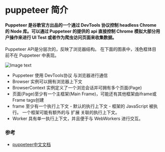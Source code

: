 # puppeteer 简介

#### Puppeteer 是谷歌官方出品的一个通过 DevTools 协议控制 headless Chrome 的 Node 库。可以通过 Puppeteer 的提供的 api 直接控制 Chrome 模拟大部分用户操作来进行 UI Test 或者作为爬虫访问页面来收集数据。

Puppeteer API是分层次的，反映了浏览器结构。 在下面的图表中，浅色框体目前不在 Puppeteer 中表现。

![Image text](https://raw.githubusercontent.com/twosugar/puppeteer-note/master/imgs/puppeteer-introduction.png)

- Puppeteer 使用 DevTools协议 与浏览器进行通信
- Browser 实例可以拥有浏览器上下文
- BrowserContext 实例定义了一个浏览会话并可拥有多个页面(Page)
- 页面(Page)至少有一个主框架(Main Frame)，可能还有其他框架由iframe或Frame tags创建
- frame 至少有一个执行上下文 - 默认的执行上下文 - 框架的 JavaScript 被执行。 一个框架可能有额外的与 扩展 关联的执行上下文。
- Worker 具有单一执行上下文，并且便于与 WebWorkers 进行交互。

### 参考
- [puppeteer中文文档](http://www.puppeteerjs.com/)